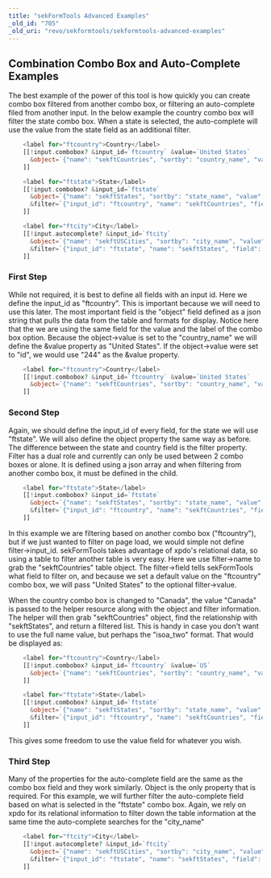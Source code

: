 ```yaml
---
title: "sekFormTools Advanced Examples"
_old_id: "705"
_old_uri: "revo/sekformtools/sekformtools-advanced-examples"
---
```


## Combination Combo Box and Auto-Complete Examples

The best example of the power of this tool is how quickly you can create combo box filtered from another combo box, or filtering an auto-complete filed from another input. In the below example the country combo box will filter the state combo box. When a state is selected, the auto-complete will use the value from the state field as an additional filter.

``` php
    <label for="ftcountry">Country</label>
    [[!input.combobox? &input_id=`ftcountry` &value=`United States`
      &object=`{"name": "sekftCountries", "sortby": "country_name", "value": "country_name", "label": "country_name"}`
    ]]

    <label for="ftstate">State</label>
    [[!input.combobox? &input_id=`ftstate`
      &object=`{"name": "sekftStates", "sortby": "state_name", "value": "state_name", "label": "state_name"}`
      &filter=`{"input_id": "ftcountry", "name": "sekftCountries", "field": "country_name", "value": "United States"}`
    ]]

    <label for="ftcity">City</label>
    [[!input.autocomplete? &input_id=`ftcity`
      &object=`{"name": "sekftUSCities", "sortby": "city_name", "value": "city_name", "label": "city_name"}`
      &filter=`{"input_id": "ftstate", "name": "sekftStates", "field": "state_name"}`
    ]]
```

### First Step

While not required, it is best to define all fields with an input id. Here we define the input\_id as "ftcountry". This is important because we will need to use this later. The most important field is the "object" field defined as a json string that pulls the data from the table and formats for display. Notice here that the we are using the same field for the value and the label of the combo box option. Because the object->value is set to the "country\_name" we will define the &value property as "United States". If the object->value were set to "id", we would use "244" as the &value property.

``` php
    <label for="ftcountry">Country</label>
    [[!input.combobox? &input_id=`ftcountry` &value=`United States`
      &object=`{"name": "sekftCountries", "sortby": "country_name", "value": "country_name", "label": "country_name"}`
    ]]
```

### Second Step

Again, we should define the input\_id of every field, for the state we will use "ftstate". We will also define the object property the same way as before. The difference between the state and country field is the filter property. Filter has a dual role and currently can only be used between 2 combo boxes or alone. It is defined using a json array and when filtering from another combo box, it must be defined in the child.

``` php
    <label for="ftstate">State</label>
    [[!input.combobox? &input_id=`ftstate`
      &object=`{"name": "sekftStates", "sortby": "state_name", "value": "state_name", "label": "state_name"}`
      &filter=`{"input_id": "ftcountry", "name": "sekftCountries", "field": "country_name", "value": "United States"}`
    ]]
```

In this example we are filtering based on another combo box ("ftcountry"), but if we just wanted to filter on page load, we would simple not define filter->input\_id. sekFormTools takes advantage of xpdo's relational data, so using a table to filter another table is very easy. Here we use filter->name to grab the "sekftCountries" table object. The filter->field tells sekFormTools what field to filter on, and because we set a default value on the "ftcountry" combo box, we will pass "United States" to the optional filter->value.

When the country combo box is changed to "Canada", the value "Canada" is passed to the helper resource along with the object and filter information. The helper will then grab "sekftCountries" object, find the relationship with "sekftStates", and return a filtered list. This is handy in case you don't want to use the full name value, but perhaps the "isoa\_two" format. That would be displayed as:

``` php
    <label for="ftcountry">Country</label>
    [[!input.combobox? &input_id=`ftcountry` &value=`US`
      &object=`{"name": "sekftCountries", "sortby": "country_name", "value": "isoa_two", "label": "country_name"}`
    ]]

    <label for="ftstate">State</label>
    [[!input.combobox? &input_id=`ftstate`
      &object=`{"name": "sekftStates", "sortby": "state_name", "value": "state_name", "label": "state_name"}`
      &filter=`{"input_id": "ftcountry", "name": "sekftCountries", "field": "isoa_two", "value": "US"}`
    ]]
```

This gives some freedom to use the value field for whatever you wish.

### Third Step

Many of the properties for the auto-complete field are the same as the combo box field and they work similarly. Object is the only property that is required. For this example, we will further filter the auto-complete field based on what is selected in the "ftstate" combo box. Again, we rely on xpdo for its relational information to filter down the table information at the same time the auto-complete searches for the "city\_name"

``` php
    <label for="ftcity">City</label>
    [[!input.autocomplete? &input_id=`ftcity`
      &object=`{"name": "sekftUSCities", "sortby": "city_name", "value": "city_name", "label": "city_name"}`
      &filter=`{"input_id": "ftstate", "name": "sekftStates", "field": "state_name"}`
    ]]
```
